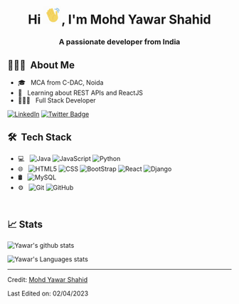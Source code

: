 <h1 align="center">Hi <img src="https://github.com/yawar1101/yawar1101/blob/master/wave-hand.gif" alt="yawar1101" width="40" height="40" />, I'm Mohd Yawar Shahid</h1>
<h3 align="center">A passionate developer from India</h3>


## 👨🏻‍💻 &nbsp;About Me 

- 🎓 &nbsp; MCA from C-DAC, Noida
- 💼 &nbsp; Learning about REST APIs and ReactJS
- 👨🏻‍💻 &nbsp; Full Stack Developer


[![LinkedIn](https://img.shields.io/badge/-Mohd%20Yawar%20Shahid-blue?style=plastic&logo=linkedin&logoColor=white&link=https://www.linkedin.com/in/yawar-shahid-3032b816b/)](https://www.linkedin.com/in/yawar-shahid-3032b816b/)
[![Twitter Badge](https://img.shields.io/badge/-@itsyawar21-1ca0f1?style=flat-square&labelColor=1ca0f1&logo=twitter&logoColor=white&link=https://twitter.com/itsyawar21)](https://twitter.com/itsyawar21)


## 🛠 &nbsp;Tech Stack

- 💻 &nbsp;
  ![Java](https://img.shields.io/badge/-Java-333333?style=flat&logo=Java&logoColor=007396)
  ![JavaScript](https://img.shields.io/badge/-JavaScript-333333?style=flat&logo=javascript)
  ![Python](https://img.shields.io/badge/-Python-333333?style=flat&logo=python)
- 🌐 &nbsp;
  ![HTML5](https://img.shields.io/badge/-HTML5-333333?style=flat&logo=HTML5)
  ![CSS](https://img.shields.io/badge/-CSS-333333?style=flat&logo=CSS3&logoColor=1572B6)
  ![BootStrap](https://img.shields.io/badge/-BootStrap-333333?style=flat&logo=bootstrap&logoColor=1572B6)
  ![React](https://img.shields.io/badge/-React-333333?style=flat&logo=react)
  ![Django](https://img.shields.io/badge/-Django-333333?style=flat&logo=django)
- 🛢 &nbsp;
  ![MySQL](https://img.shields.io/badge/-MySQL-333333?style=flat&logo=mysql)
- ⚙️ &nbsp;
  ![Git](https://img.shields.io/badge/-Git-333333?style=flat&logo=git)
  ![GitHub](https://img.shields.io/badge/-GitHub-333333?style=flat&logo=github)

<br/>

## 📈 Stats

![Yawar's github stats](https://github-readme-stats.vercel.app/api?username=Rishu3010&hide=["issues"]&show_icons=true&line_height=30)

![Yawar's Languages stats](https://github-readme-stats.vercel.app/api/top-langs/?username=Rishu3010&theme=buefy&layout=compact&langs_count=10)

----
Credit: [Mohd Yawar Shahid](https://github.com/yawar1101)

Last Edited on: 02/04/2023
